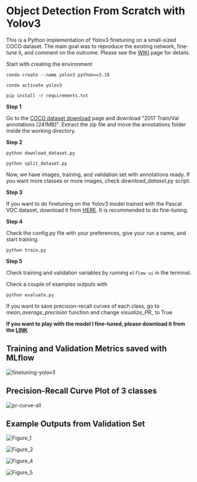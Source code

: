 # Object Detection From Scratch with Yolov3
This is a Python implementation of Yolov3 finetuning on a small-sized COCO dataset. The main goal was to reproduce the existing network, fine-tune it, and comment on the outcome. Please see the [WIKI](https://github.com/yilmazzosmann/obj_detection_Yolov3_from_scratch/wiki/Project-Details-and-Design-Decisions) page for details.

Start with creating the environment 

`conda create --name yolov3 python==3.10`

`conda activate yolov3`

`pip install -r requirements.txt `

**Step 1**

Go to the [COCO dataset download](https://cocodataset.org/#download) page and download "2017 Train/Val annotations [241MB]". Extract the zip file and move the annotations folder inside the working directory.

**Step 2**

`python download_dataset.py ` 

`python split_dataset.py `

Now, we have images, training, and validation set with annotations ready. If you want more classes or more images, check _download_dataset.py_ script.

**Step 3**

If you want to do finetuning on the Yolov3 model trained with the Pascal VOC dataset, download it from [HERE](https://www.kaggle.com/datasets/1cf520aba05e023f2f80099ef497a8f3668516c39e6f673531e3e47407c46694). It is recommended to do fine-tuning.

**Step 4**

Check the config.py file with your preferences, give your run a name, and start training.

`python train.py `

**Step 5**

Check training and validation variables by running 
`mlflow ui` in the terminal.

Check a couple of examples outputs with 

`python evaluate.py`

If you want to save precision-recall curves of each class, go to _mean_average_precision_ function and change _visualize_PR__ to True

**If you want to play with the model I fine-tuned, please download it from the [LINK](https://www.kaggle.com/models/yilmazzosmann/custom-yolov3)**

## Training and Validation Metrics saved with MLflow
![finetuning-yolov3](https://github.com/user-attachments/assets/6064d9ab-f450-4fa1-aaa8-d33c40088b56)

## Precision-Recall Curve Plot of 3 classes
![pr-curve-all](https://github.com/user-attachments/assets/4eb1be5d-c170-4a1c-93a8-84a786ae2fa9)

## Example Outputs from Validation Set
![Figure_1](https://github.com/user-attachments/assets/a18c2d11-4f37-482d-822d-ba370511df4c)

![Figure_2](https://github.com/user-attachments/assets/89206ba7-9bb6-4a35-8337-c465afaf6a97)

![Figure_4](https://github.com/user-attachments/assets/595fb5a4-2d66-4a00-a36c-294f33bf4641)

![Figure_5](https://github.com/user-attachments/assets/53f37e16-e6a3-4940-9b53-f3185f87b048)
